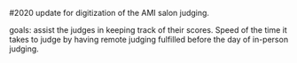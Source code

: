 #2020 update for digitization of the AMI salon judging.

goals: assist the judges in keeping track of their scores. 
Speed of the time it takes to judge by having remote judging fulfilled before the day of in-person judging.   
